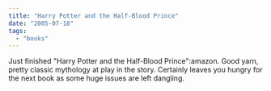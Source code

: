 ```yaml
---
title: "Harry Potter and the Half-Blood Prince"
date: "2005-07-18"
tags: 
  - "books"
---
```


Just finished "Harry Potter and the Half-Blood Prince":amazon. Good yarn, pretty classic mythology at play in the story. Certainly leaves you hungry for the next book as some huge issues are left dangling.
